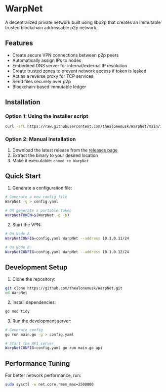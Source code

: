 # WarpNet

A decentralized private network built using libp2p that creates an immutable trusted blockchain addressable p2p network.

## Features

- Create secure VPN connections between p2p peers
- Automatically assign IPs to nodes
- Embedded DNS server for internal/external IP resolution
- Create trusted zones to prevent network access if token is leaked
- Act as a reverse proxy for TCP services
- Send files securely over p2p
- Blockchain-based immutable ledger

## Installation

### Option 1: Using the installer script
```bash
curl -sfL https://raw.githubusercontent.com/thealonemusk/WarpNet/main/install.sh | sh -
```

### Option 2: Manual installation
1. Download the latest release from the [releases page](https://github.com/thealonemusk/WarpNet/releases)
2. Extract the binary to your desired location
3. Make it executable: `chmod +x WarpNet`

## Quick Start

1. Generate a configuration file:
```bash
# Generate a new config file
WarpNet -g > config.yaml

# OR generate a portable token
WarpNetTOKEN=$(WarpNet -g -b)
```

2. Start the VPN:
```bash
# On Node A
WarpNetCONFIG=config.yaml WarpNet --address 10.1.0.11/24

# On Node B
WarpNetCONFIG=config.yaml WarpNet --address 10.1.0.12/24
```

## Development Setup

1. Clone the repository:
```bash
git clone https://github.com/thealonemusk/WarpNet.git
cd WarpNet
```

2. Install dependencies:
```bash
go mod tidy
```

3. Run the development server:
```bash
# Generate config
go run main.go -g > config.yaml

# Start the API server
WarpNetCONFIG=config.yaml go run main.go api
```

## Performance Tuning

For better network performance, run:
```bash
sudo sysctl -w net.core.rmem_max=2500000
```
